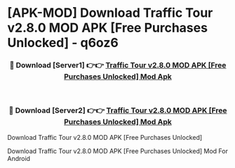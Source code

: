 # [APK-MOD] Download Traffic Tour v2.8.0 MOD APK [Free Purchases Unlocked] - q6oz6


<div align="center">
<h3>🔴 Download [Server1] 👉👉 <a href="https://apk-comot.site?title=Traffic_Tour_v2.8.0_MOD_APK_[Free_Purchases_Unlocked]">Traffic Tour v2.8.0 MOD APK [Free Purchases Unlocked] Mod Apk</a></h3><br>
<h3>🔴 Download [Server2] 👉👉 <a href="https://apk-comot.site?title=Traffic_Tour_v2.8.0_MOD_APK_[Free_Purchases_Unlocked]">Traffic Tour v2.8.0 MOD APK [Free Purchases Unlocked] Mod Apk</a></h3>
</div>



Download Traffic Tour v2.8.0 MOD APK [Free Purchases Unlocked] 

Download Traffic Tour v2.8.0 MOD APK [Free Purchases Unlocked] Mod For Android